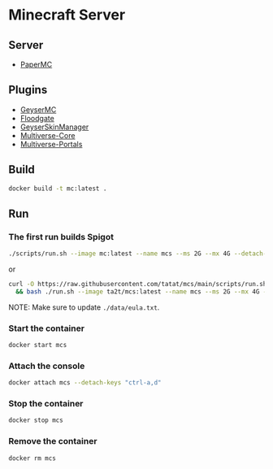 # Minecraft Server

## Server

- [PaperMC](https://papermc.io/)

## Plugins

- [GeyserMC](https://geysermc.org/)
- [Floodgate](https://github.com/GeyserMC/Floodgate)
- [GeyserSkinManager](https://github.com/Camotoy/GeyserSkinManager)
- [Multiverse-Core](https://github.com/Multiverse/Multiverse-Core)
- [Multiverse-Portals](https://github.com/Multiverse/Multiverse-Portals)

## Build

```sh
docker build -t mc:latest .
```

## Run

### The first run builds Spigot

```sh
./scripts/run.sh --image mc:latest --name mcs --ms 2G --mx 4G --detach-keys "ctrl-a,d"
```

or

```sh
curl -O https://raw.githubusercontent.com/tatat/mcs/main/scripts/run.sh \
  && bash ./run.sh --image ta2t/mcs:latest --name mcs --ms 2G --mx 4G --detach-keys "ctrl-a,d"
```

NOTE: Make sure to update `./data/eula.txt`.

### Start the container

```sh
docker start mcs
```

### Attach the console

```sh
docker attach mcs --detach-keys "ctrl-a,d"
```

### Stop the container

```sh
docker stop mcs
```

### Remove the container

```sh
docker rm mcs
```
